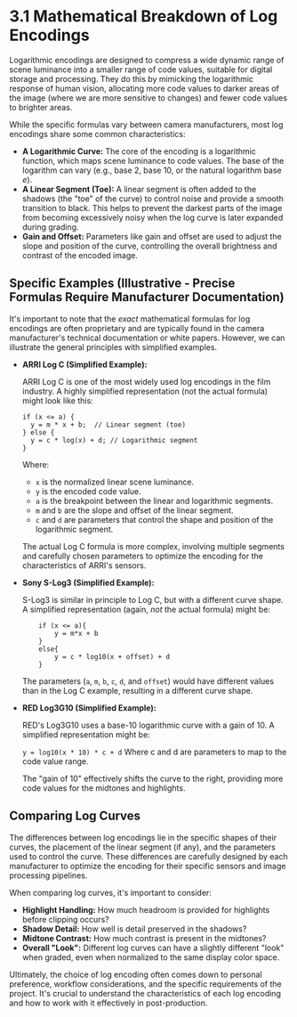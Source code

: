 # 3.1 Mathematical Breakdown of Log Encodings

Logarithmic encodings are designed to compress a wide dynamic range of scene luminance into a smaller range of code values, suitable for digital storage and processing. They do this by mimicking the logarithmic response of human vision, allocating more code values to darker areas of the image (where we are more sensitive to changes) and fewer code values to brighter areas.

While the specific formulas vary between camera manufacturers, most log encodings share some common characteristics:

*   **A Logarithmic Curve:** The core of the encoding is a logarithmic function, which maps scene luminance to code values. The base of the logarithm can vary (e.g., base 2, base 10, or the natural logarithm base *e*).
*   **A Linear Segment (Toe):**  A linear segment is often added to the shadows (the "toe" of the curve) to control noise and provide a smooth transition to black. This helps to prevent the darkest parts of the image from becoming excessively noisy when the log curve is later expanded during grading.
*   **Gain and Offset:** Parameters like gain and offset are used to adjust the slope and position of the curve, controlling the overall brightness and contrast of the encoded image.

## Specific Examples (Illustrative - Precise Formulas Require Manufacturer Documentation)

It's important to note that the *exact* mathematical formulas for log encodings are often proprietary and are typically found in the camera manufacturer's technical documentation or white papers. However, we can illustrate the general principles with simplified examples.

*   **ARRI Log C (Simplified Example):**

    ARRI Log C is one of the most widely used log encodings in the film industry.  A highly simplified representation (not the actual formula) might look like this:

    ```
    if (x <= a) {
      y = m * x + b;  // Linear segment (toe)
    } else {
      y = c * log(x) + d; // Logarithmic segment
    }
    ```

    Where:

    *   `x` is the normalized linear scene luminance.
    *   `y` is the encoded code value.
    *   `a` is the breakpoint between the linear and logarithmic segments.
    *   `m` and `b` are the slope and offset of the linear segment.
    *   `c` and `d` are parameters that control the shape and position of the logarithmic segment.

    The actual Log C formula is more complex, involving multiple segments and carefully chosen parameters to optimize the encoding for the characteristics of ARRI's sensors.

*   **Sony S-Log3 (Simplified Example):**

    S-Log3 is similar in principle to Log C, but with a different curve shape.  A simplified representation (again, *not* the actual formula) might be:

    ```
        if (x <= a){
            y = m*x + b
        }
        else{
            y = c * log10(x + offset) + d
        }
    ```

    The parameters (`a`, `m`, `b`, `c`, `d`, and `offset`) would have different values than in the Log C example, resulting in a different curve shape.

*   **RED Log3G10 (Simplified Example):**

    RED's Log3G10 uses a base-10 logarithmic curve with a gain of 10.  A simplified representation might be:

    `y = log10(x * 10) * c + d`
     Where c and d are parameters to map to the code value range.

    The "gain of 10" effectively shifts the curve to the right, providing more code values for the midtones and highlights.

## Comparing Log Curves

The differences between log encodings lie in the specific shapes of their curves, the placement of the linear segment (if any), and the parameters used to control the curve. These differences are carefully designed by each manufacturer to optimize the encoding for their specific sensors and image processing pipelines.

When comparing log curves, it's important to consider:

*   **Highlight Handling:** How much headroom is provided for highlights before clipping occurs?
*   **Shadow Detail:** How well is detail preserved in the shadows?
*   **Midtone Contrast:** How much contrast is present in the midtones?
*   **Overall "Look":**  Different log curves can have a slightly different "look" when graded, even when normalized to the same display color space.

Ultimately, the choice of log encoding often comes down to personal preference, workflow considerations, and the specific requirements of the project.  It's crucial to understand the characteristics of each log encoding and how to work with it effectively in post-production.
